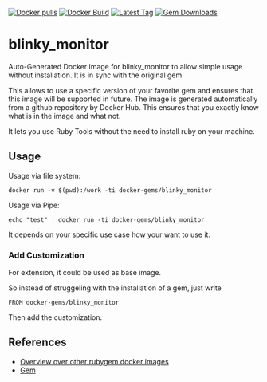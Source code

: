 [![Docker pulls](https://img.shields.io/docker/pulls/rubygem/blinky_monitor.svg)](https://hub.docker.com/r/rubygem/blinky_monitor/)
[![Docker Build](https://img.shields.io/docker/automated/rubygem/blinky_monitor.svg)](https://hub.docker.com/r/rubygem/blinky_monitor/)
[![Latest Tag](https://img.shields.io/github/tag/docker-rubygem/blinky_monitor.svg)](https://hub.docker.com/r/rubygem/blinky_monitor/)
[![Gem Downloads](https://img.shields.io/gem/dt/blinky_monitor.svg)](https://rubygems.org/gems/blinky_monitor/)
# blinky_monitor

Auto-Generated Docker image for blinky_monitor to allow simple usage without installation.
It is in sync with the original gem.

This allows to use a specific version of your favorite gem and ensures that this image will be supported in future.
The image is generated automatically from a github repository by Docker Hub.
This ensures that you exactly know what is in the image and what not.

It lets you use Ruby Tools without the need to install ruby on your machine.

## Usage

Usage via file system:

`docker run -v $(pwd):/work -ti docker-gems/blinky_monitor`

Usage via Pipe:

`echo "test" | docker run -ti docker-gems/blinky_monitor`

It depends on your specific use case how your want to use it.

### Add Customization

For extension, it could be used as base image.

So instead of struggeling with the installation of a gem, just write

`FROM docker-gems/blinky_monitor`

Then add the customization.

## References

 - [Overview over other rubygem docker images](https://github.com/thinkbot/docker-rubygem)
 - [Gem](https://rubygems.org/gems/blinky_monitor/)
